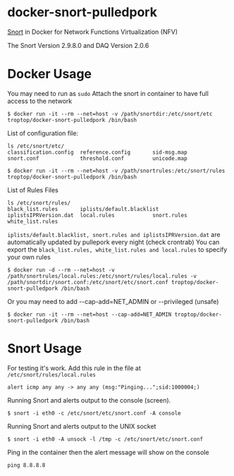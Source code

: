 # docker-snort-pulledpork

[Snort](https://www.snort.org/) in Docker for Network Functions Virtualization (NFV)

The Snort Version 2.9.8.0 and DAQ Version 2.0.6

# Docker Usage
You may need to run as `sudo`
Attach the snort in container to have full access to the network

```
$ docker run -it --rm --net=host -v /path/snortdir:/etc/snort/etc troptop/docker-snort-pulledpork /bin/bash
```

List of configuration file:
```
ls /etc/snort/etc/
classification.config  reference.config       sid-msg.map            snort.conf             threshold.conf         unicode.map
```

```
$ docker run -it --rm --net=host -v /path/snortrules:/etc/snort/rules troptop/docker-snort-pulledpork /bin/bash
```
List of Rules Files
```
ls /etc/snort/rules/
black_list.rules       iplists/default.blacklist               iplistsIPRVersion.dat  local.rules            snort.rules            white_list.rules
```
`iplists/default.blacklist, snort.rules and iplistsIPRVersion.dat` are automatically updated by pullepork every night (check crontrab)
You can export the `black_list.rules, white_list.rules and local.rules` to specify your own rules

```
$ docker run -d --rm --net=host -v /path/snortrules/local.rules:/etc/snort/rules/local.rules -v /path/snortdir/snort.conf:/etc/snort/etc/snort.conf troptop/docker-snort-pulledpork /bin/bash
```

Or you may need to add --cap-add=NET_ADMIN or --privileged (unsafe)

```
$ docker run -it --rm --net=host --cap-add=NET_ADMIN troptop/docker-snort-pulledpork /bin/bash
```


# Snort Usage

For testing it's work. Add this rule in the file at `/etc/snort/rules/local.rules`

```
alert icmp any any -> any any (msg:"Pinging...";sid:1000004;)
```

Running Snort and alerts output to the console (screen).

```
$ snort -i eth0 -c /etc/snort/etc/snort.conf -A console
```

Running Snort and alerts output to the UNIX socket

```
$ snort -i eth0 -A unsock -l /tmp -c /etc/snort/etc/snort.conf
```

Ping in the container then the alert message will show on the console

```
ping 8.8.8.8
```
